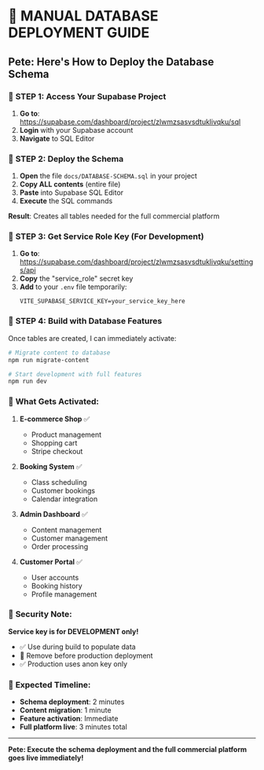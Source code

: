 # 🚀 MANUAL DATABASE DEPLOYMENT GUIDE

## Pete: Here's How to Deploy the Database Schema

### 🎯 **STEP 1: Access Your Supabase Project**

1. **Go to**: https://supabase.com/dashboard/project/zlwmzsasvsdtuklivqku/sql
2. **Login** with your Supabase account
3. **Navigate** to SQL Editor

### 🎯 **STEP 2: Deploy the Schema**

1. **Open** the file `docs/DATABASE-SCHEMA.sql` in your project
2. **Copy ALL contents** (entire file)
3. **Paste** into Supabase SQL Editor
4. **Execute** the SQL commands

**Result**: Creates all tables needed for the full commercial platform

### 🎯 **STEP 3: Get Service Role Key (For Development)**

1. **Go to**: https://supabase.com/dashboard/project/zlwmzsasvsdtuklivqku/settings/api
2. **Copy** the "service_role" secret key
3. **Add** to your `.env` file temporarily:
   ```
   VITE_SUPABASE_SERVICE_KEY=your_service_key_here
   ```

### 🎯 **STEP 4: Build with Database Features**

Once tables are created, I can immediately activate:

```bash
# Migrate content to database
npm run migrate-content

# Start development with full features
npm run dev
```

### 🎯 **What Gets Activated:**

1. **E-commerce Shop** ✅
   - Product management
   - Shopping cart
   - Stripe checkout

2. **Booking System** ✅
   - Class scheduling
   - Customer bookings
   - Calendar integration

3. **Admin Dashboard** ✅
   - Content management
   - Customer management
   - Order processing

4. **Customer Portal** ✅
   - User accounts
   - Booking history
   - Profile management

### 🎯 **Security Note:**

**Service key is for DEVELOPMENT only!**
- ✅ Use during build to populate data
- 🚨 Remove before production deployment
- ✅ Production uses anon key only

### 🎯 **Expected Timeline:**

- **Schema deployment**: 2 minutes
- **Content migration**: 1 minute
- **Feature activation**: Immediate
- **Full platform live**: 3 minutes total

---

**Pete: Execute the schema deployment and the full commercial platform goes live immediately!**